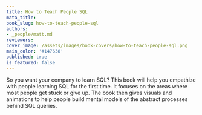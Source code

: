 ```yaml
---
title: How to Teach People SQL
mata_title:
book_slug: how-to-teach-people-sql
authors:
- _people/matt.md
reviewers:
cover_image: /assets/images/book-covers/how-to-teach-people-sql.png
main_color: '#147638'
published: true
is_featured: false
---
```

So you want your company to learn SQL?
This book will help you empathize with people learning SQL for the first time. It focuses on the areas where most people get stuck or give up. The book then gives visuals and animations to help people build mental models of the abstract processes behind SQL queries.
